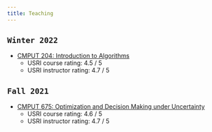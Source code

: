 ```yaml
---
title: Teaching
---
```




## `Winter 2022`

- [CMPUT 204: Introduction to Algorithms](https://eclass.srv.ualberta.ca/course/view.php?id=74981) 
  - USRI course rating: 4.5 / 5
  - USRI instructor rating: 4.7 / 5


## `Fall 2021`

- [CMPUT 675: Optimization and Decision Making under Uncertainty](/teaching/optimization)
  - USRI course rating: 4.6 / 5
  - USRI instructor rating: 4.7 / 5



<!-- Teaching and learning in computer science - probably in many other disciplines as well - should always search for a balance between rigor and intuition. Being rigorous in theory will give us the fearlessness to think critically, to challenge the status quo, and most importantly, to always pursue the truth without ambiguity. An intuitive understanding, on the other hand, will help us better retain important information in our learning, and hence better utilize the knowledge whenever needed - in years or even decades to come. -->